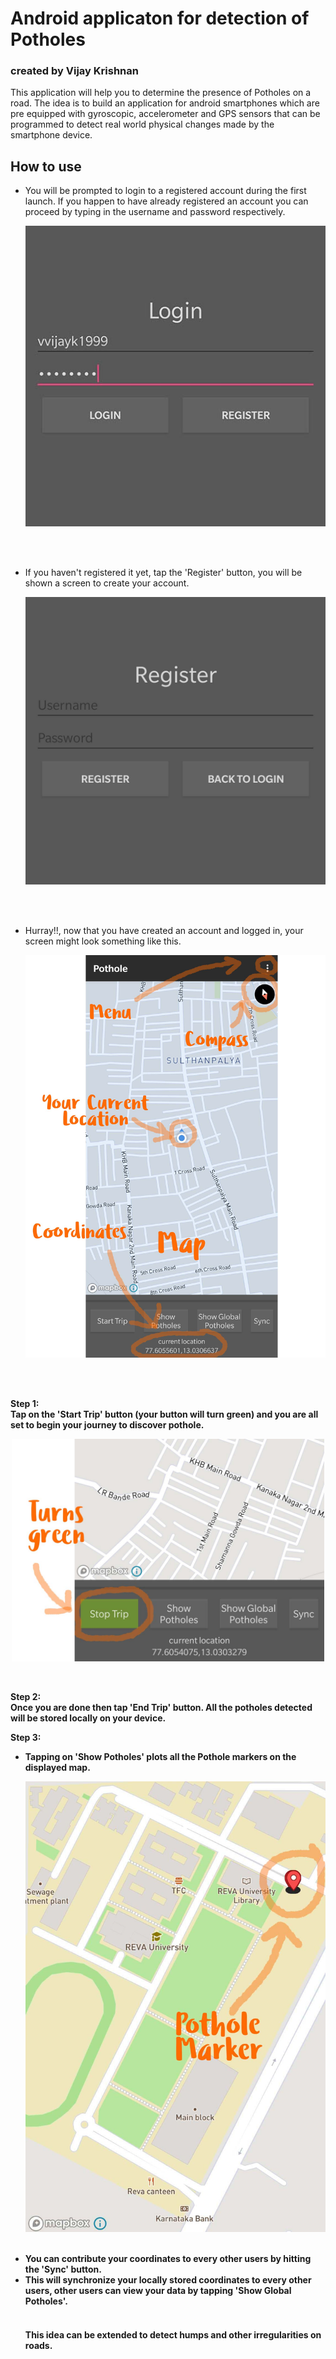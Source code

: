 # Android applicaton for detection of Potholes
### created by Vijay Krishnan

This application will help you to determine the presence of Potholes on a road. The idea is to build an
application for android smartphones which are pre equipped with gyroscopic, accelerometer and GPS
sensors that can be programmed to detect real world physical changes made by the
smartphone device.


## How to use

* You will be prompted to login to a registered account during the first launch. If you happen to have already registered an     account     you can proceed by typing in the username and password respectively.
  <p align="center"><img src="Screenshots/login.jpg" width="500" alt="accessibility text"></p><br><br>

* If you haven't registered it yet, tap the 'Register' button, you will be shown a screen to create your account.
  <p align="center"><img src="Screenshots/register.jpg" width="500" alt="accessibility text"></p><br><br>

* Hurray!!, now that you have created an account and logged in, your screen might look something like this.
  <p align="center"><img src="Screenshots/main.jpg" width="500" alt="accessibility text"></p><br><br>

<b>Step 1:<b><br>
Tap on the 'Start Trip' button (your button will turn green) and you are all set to begin your journey to discover pothole.
<p align="center"><img src="Screenshots/start_trip.jpg" width="500" alt="accessibility text"></p><br>
  
<b>Step 2:<b><br>
Once you are done then tap 'End Trip' button. All the potholes detected will be stored locally on your device.

<b>Step 3:<b><br>
* Tapping on 'Show Potholes' plots all the Pothole markers on the displayed map.
  <p align="center"><img src="Screenshots/pothole_marker.jpg" width="500" alt="accessibility text"></p><br>
* You can contribute your coordinates to every other users by hitting the 'Sync' button.
* This will synchronize your locally stored coordinates to every other users, other users can view your data by tapping 'Show Global         Potholes'.
<br><br>
  <h4>This idea can be extended to detect humps and other irregularities on roads.</h4
